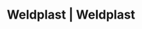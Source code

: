 ---
Link: "file:/Users/vinayakpatel/Downloads/www.weldplast.cz/eshop_products_compare/add/eshop-products-variant426"
product_name: "null"
product_id: "null"
title: "Weldplast | Weldplast"
product_desc: ""
product_specs: ""
product_downloads: ""
href: ""
accessories: ""
similar_products: ""
---